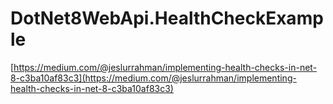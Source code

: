 # DotNet8WebApi.HealthCheckExample

[https://medium.com/@jeslurrahman/implementing-health-checks-in-net-8-c3ba10af83c3](https://medium.com/@jeslurrahman/implementing-health-checks-in-net-8-c3ba10af83c3)
